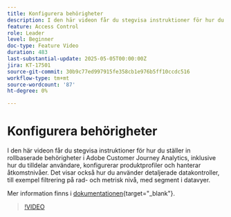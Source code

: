 ```yaml
---
title: Konfigurera behörigheter
description: I den här videon får du stegvisa instruktioner för hur du ställer in rollbaserade behörigheter i Adobe Customer Journey Analytics, inklusive hur du tilldelar användare, konfigurerar produktprofiler och hanterar åtkomstnivåer.
feature: Access Control
role: Leader
level: Beginner
doc-type: Feature Video
duration: 483
last-substantial-update: 2025-05-05T00:00:00Z
jira: KT-17501
source-git-commit: 30b9c77ed997915fe358cb1e976b5ff10ccdc516
workflow-type: tm+mt
source-wordcount: '87'
ht-degree: 0%

---
```


# Konfigurera behörigheter

I den här videon får du stegvisa instruktioner för hur du ställer in rollbaserade behörigheter i Adobe Customer Journey Analytics, inklusive hur du tilldelar användare, konfigurerar produktprofiler och hanterar åtkomstnivåer. Det visar också hur du använder detaljerade datakontroller, till exempel filtrering på rad- och metrisk nivå, med segment i datavyer.

Mer information finns i [dokumentationen](https://experienceleague.adobe.com/sv/docs/analytics-platform/using/technotes/access-control){target="_blank"}.

>[!VIDEO](https://video.tv.adobe.com/v/3463383/?learn=on)

